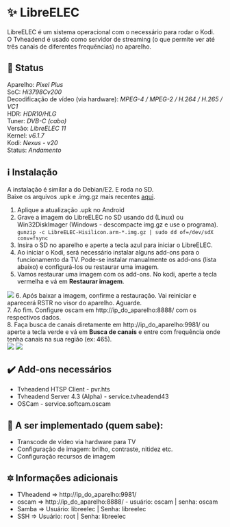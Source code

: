 # :sparkles: LibreELEC

LibreELEC é um sistema operacional com o necessário para rodar o Kodi.<br>
O Tvheadend é usado como servidor de streaming (o que permite ver até três canais de diferentes frequências) no aparelho.

## :hammer: Status <br>
Aparelho: <i>Pixel Plus</i><br>
SoC: <i>Hi3798Cv200</i><br>
Decodificação de vídeo (via hardware): <i>MPEG-4 / MPEG-2 / H.264 / H.265 / VC1</i><br>
HDR: <i>HDR10/HLG</i><br>
Tuner: <i>DVB-C (cabo)</i><br>
Versão: <i>LibreELEC 11</i><br>
Kernel: <i>v6.1.7</i><br>
Kodi: <i>Nexus - v20</i><br>
Status: <i>Andamento</i><br>

## :information_source: Instalação <br>

A instalação é similar a do Debian/E2. E roda no SD.<br>
Baixe os arquivos .upk e .img.gz mais recentes [aqui](https://github.com/HisiELEC/LibreELEC/releases/tag/10.80.10.2023.01.15).

1. Aplique a atualização .upk no Android
2. Grave a imagem do LibreELEC no SD usando dd (Linux) ou Win32DiskImager (Windows - descompacte img.gz e use o programa).<br>
`gunzip -c LibreELEC-Hisilicon.arm-*.img.gz | sudo dd of=/dev/sdX conv=fsync`
3. Insira o SD no aparelho e aperte a tecla azul para iniciar o LibreELEC.
4. Ao iniciar o Kodi, será necessário instalar alguns add-ons para o funcionamento da TV. Pode-se instalar manualmente os add-ons (lista abaixo) e configurá-los ou restaurar uma imagem.
5. Vamos restaurar uma imagem com os add-ons. No kodi, aperte a tecla vermelha e vá em <b>Restaurar imagem</b>.
<img src="https://i.imgur.com/IEYlqq4.png">
6. Após baixar a imagem, confirme a restauração. Vai reiniciar e aparecerá RSTR no visor do aparelho. Aguarde.<br>
7. Ao fim. Configure oscam em http://ip_do_aparelho:8888/ com os respectivos dados.<br>
8. Faça busca de canais diretamente em http://ip_do_aparelho:9981/ ou aperte a tecla verde e vá em <b>Busca de canais</b> e entre com frequência onde tenha canais na sua região (ex: 465).<br>
<img src="https://i.imgur.com/c8s6DWO.png">
<img src="https://i.imgur.com/OawbK4U.png">

## :heavy_check_mark: Add-ons necessários
* Tvheadend HTSP Client - pvr.hts
* Tvheadend Server 4.3 (Alpha) - service.tvheadend43
* OSCam - service.softcam.oscam

## :blue_book: A ser implementado (quem sabe):
* Transcode de vídeo via hardware para TV
* Configuração de imagem: brilho, contraste, nitidez etc.
* Configuração recursos de imagem 


## :six_pointed_star: Informações adicionais
* TVheadend => http://ip_do_aparelho:9981/ <br>
* oscam => http://ip_do_aparelho:8888/ - usuário: oscam | senha: oscam<br>
* Samba => Usuário: libreelec | Senha: libreelec<br>
* SSH =>  Usuário: root | Senha: libreelec
